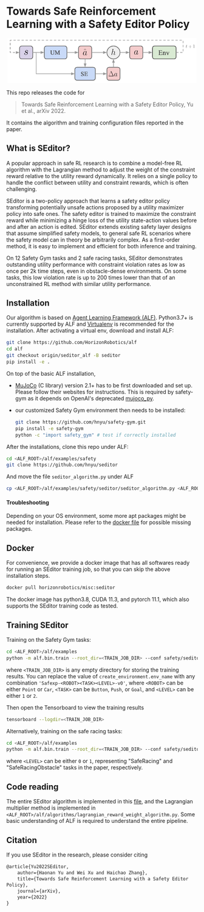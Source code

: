 # Towards Safe Reinforcement Learning with a Safety Editor Policy

<p align="center">
    <img src="images/seditor_framework.png" width="500"/>
</p>

This repo releases the code for

> Towards Safe Reinforcement Learning with a Safety Editor Policy, Yu et al., arXiv 2022.

It contains the algorithm and training configuration files reported in the paper.

## What is SEditor?

A popular approach in safe RL research is to combine a model-free RL algorithm with the Lagrangian method to adjust the weight of the constraint reward relative to the utility reward dynamically. It relies on a single policy to handle the conflict between utility and constraint rewards, which is often challenging.

SEditor is a two-policy approach that learns a safety editor policy transforming potentially unsafe actions proposed by a utility maximizer policy into safe ones. The safety editor is trained to maximize the constraint reward while minimizing a hinge loss of the utility state-action values before and after an action is edited. SEditor extends existing safety layer designs that assume simplified safety models, to general safe RL scenarios where the safety model can in theory be arbitrarily complex. As a first-order method, it is easy to implement and efficient for both inference and training.

On 12 Safety Gym tasks and 2 safe racing tasks, SEditor demonstrates outstanding utility performance with constraint violation rates as low as once per 2k time steps, even in obstacle-dense environments. On some tasks, this low violation
rate is up to 200 times lower than that of an unconstrained RL method with similar utility performance.

## Installation

Our algorithm is based on [Agent Learning Framework (ALF)](https://github.com/HorizonRobotics/alf). Python3.7+ is currently supported by ALF and [Virtualenv](https://virtualenv.pypa.io/en/latest/) is recommended for the installation. After activating a virtual env, download and install ALF:

```bash
git clone https://github.com/HorizonRobotics/alf
cd alf
git checkout origin/seditor_alf -B seditor
pip install -e .
```

On top of the basic ALF installation,

- [MuJoCo](https://github.com/deepmind/mujoco) (C library) version 2.1+ has to be first downloaded and set up. Please follow their websites for instructions. This is required by safety-gym as it depends on OpenAI's deprecated [mujoco_py](https://github.com/openai/mujoco-py).

- our customized Safety Gym environment then needs to be installed:

    ```bash
    git clone https://github.com/hnyu/safety-gym.git
    pip install -e safety-gym
    python -c "import safety_gym" # test if correctly installed
    ```

After the installations, clone this repo under ALF:

```bash
cd <ALF_ROOT>/alf/examples/safety
git clone https://github.com/hnyu/seditor
```

And move the file ``seditor_algorithm.py`` under ALF

```bash
cp <ALF_ROOT>/alf/examples/safety/seditor/seditor_algorithm.py <ALF_ROOT>/alf/algorithms/
```

#### Troubleshooting

Depending on your OS environment, some more apt packages might be needed for
installation. Please refer to the [docker file](https://github.com/hnyu/seditor/blob/main/Dockerfile)
for possible missing packages.

## Docker

For convenience, we provide a docker image that has all softwares ready for
running an SEditor training job, so that you can skip the above installation steps.

```bash
docker pull horizonrobotics/misc:seditor
```

The docker image has python3.8, CUDA 11.3, and pytorch 11.1, which also supports
the SEditor training code as tested.

## Training SEditor

Training on the Safety Gym tasks:

```bash
cd <ALF_ROOT>/alf/examples
python -m alf.bin.train --root_dir=<TRAIN_JOB_DIR> --conf safety/seditor/seditor_safety_gym_conf.py --conf_param="create_environment.env_name='Safexp-PointGoal1-v0'"
```

where `<TRAIN_JOB_DIR>` is any empty directory for storing the training results. You can replace the value of ``create_environment.env_name`` with any combination ``'Safexp-<ROBOT><TASK><LEVEL>-v0'``, where ``<ROBOT>`` can be either ``Point`` or ``Car``, ``<TASK>`` can be ``Button``, ``Push``, or ``Goal``, and ``<LEVEL>`` can be either ``1`` or ``2``.

Then open the Tensorboard to view the training results

```bash
tensorboard --logdir=<TRAIN_JOB_DIR>
```

Alternatively, training on the safe racing tasks:


```bash
cd <ALF_ROOT>/alf/examples
python -m alf.bin.train --root_dir=<TRAIN_JOB_DIR> --conf safety/seditor/seditor_safe_car_racing_conf.py --conf_param="create_environment.env_name='SafeCarRacing<LEVEL>-v0'"
```

where ``<LEVEL>`` can be either ``0`` or ``1``, representing "SafeRacing" and "SafeRacingObstacle" tasks in the paper, respectively.

## Code reading

The entire SEditor algorithm is implemented in this [file](./seditor_algorithm.py), and the Lagrangian multiplier method is implemented in ``<ALF_ROOT>/alf/algorithms/lagrangian_reward_weight_algorithm.py``. Some basic understanding of ALF is required to understand the entire pipeline.

## Citation
If you use SEditor in the research, please consider citing

```
@article{Yu2022SEditor,
    author={Haonan Yu and Wei Xu and Haichao Zhang},
    title={Towards Safe Reinforcement Learning with a Safety Editor Policy},
    journal={arXiv},
    year={2022}
}
```
